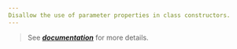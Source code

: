 ```yaml
---
Disallow the use of parameter properties in class constructors.
---
```


> See [***documentation***](https://developer.huawei.com/consumer/{{region}}/doc/harmonyos-guides-{{apiVersion}}/ide_no-parameter-properties-{{apiVersion}}) for more details.

<!--
This doc file has been left on purpose to help direct people to the replacement rule.

Note that there is no actual way to get to this page in the normal navigation,
so end-users will only be able to get to this page from the search bar.
-->
